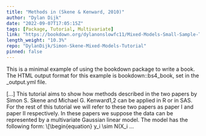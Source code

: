 ```yaml
---
title: "Methods in (Skene & Kenward, 2010)"
author: "Dylan Dijk"
date: "2022-09-07T17:05:15Z"
tags: [Package, Tutorial, Multivariate]
link: "https://bookdown.org/dylanonslowfc11/Mixed-Models-Small-Sample-Tutorial-bs4/"
length_weight: "10.3%"
repo: "DylanDijk/Simon-Skene-Mixed-Models-Tutorial"
pinned: false
---
```


<p>This is a minimal example of using the bookdown package to write a book.
The HTML output format for this example is bookdown::bs4_book,
set in the _output.yml file.</p> [...] This tutorial aims to show how methods described in the two papers by Simon S. Skene and Michael G. Kenward1,2 can be applied in R or in SAS. For the rest of this tutorial we will refer to these two papers as paper I and paper II respectively. In these papers we suppose the data can be represented by a multivariate Gaussian linear model. The model has the following form: \[\begin{equation} y_i \sim N(X_i ...
